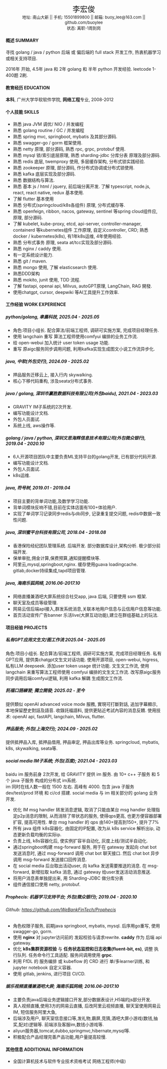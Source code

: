 <center><font size="5">李宏俊</font></center>

<center><font size="2">地址: 南山大新 || 手机: 15501899800 || 邮箱: buoy_lee@163.com || github.com/buoylee</font></center>

<center><font size="2">状态: 离职-1周到岗</font></center>

<center><font size="5"></font></center>

#### 概述 SUMMARY

寻找 golang / java / python 后端 或 偏后端的 full stack 开发工作, 热衷机器学习或相关支持项目.

2016年 开始, 4.5年 java 和 2年 golang 和 半年 python 开发经验. leetcode 1-400题 2刷. 

#### 教育经历 EDUCATION

**本科**, 广州大学华软软件学院, **网络工程**专业, 2008-2012

#### 个人技能 SKILLS

- 熟悉 java JVM 调优/ NIO / 并发编程
- 熟悉 golang routine / GC / 并发编程
- 熟悉 spring mvc, springboot, mybatis 及其部分源码.
- 熟悉 swagger-go / gorm 框架使用.
- 熟悉 netty 原理,  部分源码,  熟悉 rpc, grpc, protobuf 使用.
- 熟悉 mysql 锁/索引底层原理, 熟悉 sharding-jdbc 分库分表 原理及部分源码.
- 熟悉 redis 底层,  twemproxy 使用, 多层缓存架构, 分布式锁实践经验.
- 熟悉 zookeeper 原理, 部分源码, 作分布式协调或分布式锁使用.
- 熟悉 kafka 底层实现及部分源码.
- 熟悉 数据结构与算法.
- 熟悉 基本 js / html / jquery, 前后端分离开发. 了解 typescript, node.js, react, react native, redux 基本使用.
- 了解 flutter 基本使用
- 熟悉 分布式(springcloud/k8s各组件) 原理, 分布式缓存等.
- 熟悉 openfeign, ribbon, nacos, gateway, sentinel 等spring cloud组件应, 原理, 部分源码.
- 了解 kubelet, kube-proxy, etcd, api-server, controller-manager, containerd 等kubernetes组件 工作原理, 自定义controller, CRD; 熟悉 docker / kubernetes(k8s), 有1年k8s运维, 4年使用经验.
- 熟悉 分布式事务 原理, seata at/tcc实现及部分源码.
- 熟悉 nginx / caddy 使用.
- 有一定系统设计能力.
- 熟悉 git / maven.
- 熟悉 mongo 使用, 了解 elasticsearch 使用.
- 熟悉DDD架构
- 熟悉 mokito, junit 使用, TDD 流程.
- 了解 fastapi, openai api, Milvus, autoGPT原理,  LangChain, RAG 開發.
- 使用chatgpt, cursor, deepwiki 等AI工具提升工作效率.

#### 工作经验 WORK EXPERIENCE

##### python/golang, 聿晨科技, 2025.04 - 2025.05

- 角色:项目小组长. 配合算法/前端工程师, 调研可实施方案, 完成项目经理任务.
- 使用 langchain 重写 算法工程师使用comfyui 编排的业务工作流.
- 给 open-webui 加入统计 user token usage 功能.
- 重写 原aigc服务同步调用问题, 利用kafka实现生成图文小说工作流异步化.

##### java, 中软(外包交行), 2024.09 - 2025.02

- 押品服务迁移云上, 接入行内 skywalking.
- 核心下移代码重构, 涉及seata分布式事务.

##### java / golang, 深圳市赢胜数据科技有限公司(外包baidu), 2021.04 - 2023.03

- GRAVITY IM子系统的2次开发.
- 编写功能设计文档.
- 外包人员面试.
- 系统上线, aws操作等.

##### golang / java / python, 深圳文思海辉信息技术有限公司(外包微众银行), 2019.04 - 2020.10

- 6人开源项目团队中主要负责ML支持平台的golang开发, 已有部分代码开源.
- 编写功能设计文档.
- 外包人员面试.
- k8s运维.

##### java, 符号树, 2019.01 - 2019.04

- 项目主要的背单词功能,及数学学习功能.
- 背单词模块反响不错,目前在实体店面有100+体验用户.
- 实现了单词学习记录同步redis与db同步, 记录重复提交问题, redis中数据一致性问题.

##### java, 深圳蜜平台科技有限公司, 2018.04 - 2018.08

- 香港保险经纪团队管理系统. 后端开发. 部分数据库设计,架构分析. 极少部分前端开发.
- 保单审批,佣金计算,保费预算,通知提醒模块等.
- 阿里云,mysql,springboot,nginx. 缓存使用guava loadingcache. gitlab,docker持续集成,tapd项目管理.

##### java, 海南乐狐网络, 2016.06-2017.10

- 网络直播兼酒吧大屏系统综合社交app, java 后端, 只要使用 ssm 框架.
- 聊天室及成员等级管理.
- 网易云信后端api接入,群发系统消息,关联本地用户信息与云信用户信息等功能.
- 首页活动宣传广告banner 乐活live(大屏互动功能),建立在群组基础上的玩法.

#### 项目经验 PROJECTS

##### 私有GPT应用文生文/图工作流 2025.04 - 2025.05

角色:项目小组长. 配合算法/前端工程师, 调研可实施方案, 完成项目经理任务.
私有GPT应用, 提供类chatgpt文生文对话功能. 使用开源项目, open-webui, higress, 私有LLM deepseek. 添加user token usage 统计功能.
文生文工作流, 使用 langchain 来重写算法工程师使用 comfyui 编排的文生文工作流.
改写原aigc服务同步调用后端comfyui逻辑, 利用 kafka 解耦 生成图文工作流.

##### 託福口語練習; 獨立開發; 2025.02 - 至今

提供類似 openAI advanced voice mode 服務, 實現可打斷對話, 追加字幕顯示, 本地保留歷史對話及語音. 收錄託福語料, 提供更貼近考試內容的消息反饋.
使用技术: openAI api, fastAPI, langchain, Milvus, flutter.

##### 押品服务; 外包(上海交行); 2024.09 - 2025.02

提供抵押品入库, 抵押品借用, 押品审定, 押品出库等业务. springcloud, mybatis, k8s, skywalking, seata等.


##### social media IM子系统; 外包(百度); 2021.04 - 2023.03

baidu im 服务前身 2次开发, 给 GRAVITY 提供 im 服务. 由 10+ c++ 子服务 和 5个 java 子服务 构成的分布式 im系统.  
im 同时在线人数一般在 1500 左右. 高峰有 4000.
包含 java 子服务 dev/test/prod 环境 和 ci/cd 搭建.  social media 与 im 相关部分的 golang 业务开发.

- 优化 IM msg handler 转发消息逻辑, 取消了只能由某台 msg handler 处理指定p2p消息的限制, 从而消除了带状态的服务, 使得qps更高, 也更方便容器部署扩容, 提高可用性. 单台 msg handler 的 qps
  由140+提高到150+, 提升了7%
- 所有 java 组件 k8s容器化. 由固定的IP配置, 改为从 k8s service 解析出ip, 动态更新负载均衡的实际ip.
- 负责上线, k8s容器化后, 使实例扩容半自动化, 灰度上线/测试半自动化.
- 通过springboot构建 msg-forward 服务, 用于在 gateway 发起向 chat bot 发送消息时, 通过 msg-forward 调用 chat bot 聊天接口. 然后 chat bot 异步调用 msg-forward 发送接口回传消息.
- 在 social media 后台取出活动user, 向 kafka 发送需要推送的消息. 在 msg-forward, 新增拉取 kafka 消息, 通过 gateway 给user发送活动消息推送.
- 将用户消息表单独提出来, 用 Sharding-JDBC 做分库分表
- 组件通信接口使用 netty, protobuf.

##### Prophecis: 机器学习支持平台; 外包(微众银行); 2019.04 - 2020.10

###### Github: https://github.com/WeBankFinTech/Prophecis

- 角色权限子服务, 前期java springboot, mybatis, mysql. 后序用go重写, 使用swagger-go, gorm.
- 使用 **nginx** 对 jupyter访问前的 发起校验与请求rewrite. **caddy** 作为 后端 api gateway.
- 优化 **k8s集群资源校验** 与 **任务状态监控和日志收集(fluent-bit, es)**, 调整 执行队列. 任务命令行工具适配. 服务间调用使用
  **grpc**.
- 利用 FfDL 的 服务编排 或  kubeflow 的 CRD  进行 单/多learner训练, 和 jupyter notebook 自定义容器.
- 使用 gitlab, jenkins, 进行项目 CI/CD.

##### 娱乐视频直播兼酒吧大屏; 海南乐狐网络; 2016.06-2017.10

- 主要负责java后端业务逻辑接口开发,部分数据表设计,H5端的js部分开发. 
- 真人视频直播,使用3方的网易云直播, 后改阿里云视频直播, 聊天室使用网易云IM, 短信服务阿里大鱼, 
- 后端涉及用户, 聊天室信息接口等,发礼物,霸屏,竞猜,酒吧大屏小游戏(数钱,抽奖,配对)逻辑等. 前端涉及客服im,数钱小游戏等. 
- aliyun服务器,tomcat,dubbo,springmvc,hibernate,mysql等. 
- 积极配合产品经理完善产品功能,用户量提高较慢.

#### 其他信息 ADDITIONAL INFORMATION

- 全国计算机技术与软件专业技术资格考试 网络工程师(中级)
